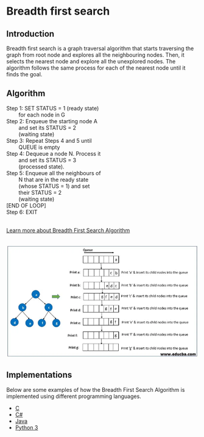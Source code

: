 # Breadth first search

## Introduction

Breadth first search is a graph traversal algorithm that starts traversing the graph from root node and explores all the neighbouring nodes. Then, it selects the nearest node and explore all the unexplored nodes. The algorithm follows the same process for each of the nearest node until it finds the goal.

## Algorithm

Step 1: SET STATUS = 1 (ready state) <br>
&emsp;&emsp; for each node in G <br>
Step 2: Enqueue the starting node A <br>
&emsp;&emsp; and set its STATUS = 2 <br>
&emsp;&emsp; (waiting state) <br>
Step 3: Repeat Steps 4 and 5 until <br>
&emsp;&emsp; QUEUE is empty <br>
Step 4: Dequeue a node N. Process it <br>
&emsp;&emsp; and set its STATUS = 3 <br>
&emsp;&emsp; (processed state). <br>
Step 5: Enqueue all the neighbours of <br>
&emsp;&emsp; N that are in the ready state <br>
&emsp;&emsp; (whose STATUS = 1) and set <br>
&emsp;&emsp; their STATUS = 2 <br>
&emsp;&emsp; (waiting state) <br>
[END OF LOOP] <br>
Step 6: EXIT <br>

<br>[Learn more about Breadth First Search Algorithm](https://www.geeksforgeeks.org/breadth-first-search-or-bfs-for-a-graph/)

<br>![alt text](../../doc-assets/imgs/gr-bfsrh/bfs.jpg)

## Implementations

Below are some examples of how the Breadth First Search Algorithm is implemented using different programming languages.

-   [C](https://github.com/FOSS-UCSC/FOSSALGO/blob/master/algorithms/gr-bfsrh/c/bfs.c)
-   [C#](https://github.com/FOSS-UCSC/FOSSALGO/blob/master/algorithms/gr-bfsrh/csharp/BreadthFirst.cs)
-   [Java](https://github.com/FOSS-UCSC/FOSSALGO/blob/master/algorithms/gr-bfsrh/java/BreadthFirstSearch.java)
-   [Python 3](https://github.com/FOSS-UCSC/FOSSALGO/blob/master/algorithms/gr-bfsrh/python3/breadth_first_search.py)
